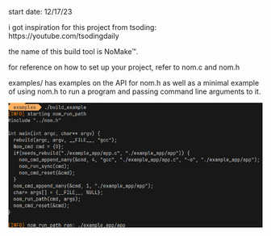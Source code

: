 start date: 12/17/23
<p> i got inspiration for this project from tsoding: https://youtube.com/tsodingdaily </p>
<p>the name of this build tool is NoMake™. 

for reference on how to set up your project, refer to nom.c and nom.h

examples/ has examples on the API for nom.h as well as a minimal example of using nom.h to run a program and passing command line arguments to it.


![showing output of examples/build_example.c](img/2024-04-20_22-23.png)

